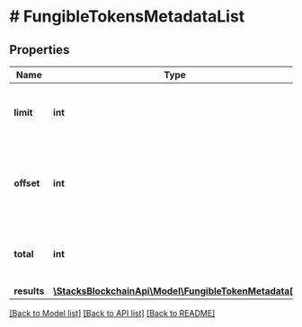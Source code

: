# # FungibleTokensMetadataList

## Properties

Name | Type | Description | Notes
------------ | ------------- | ------------- | -------------
**limit** | **int** | The number of tokens metadata to return |
**offset** | **int** | The number to tokens metadata to skip (starting at &#x60;0&#x60;) |
**total** | **int** | The number of tokens metadata available |
**results** | [**\StacksBlockchainApi\Model\FungibleTokenMetadata[]**](FungibleTokenMetadata.md) |  |

[[Back to Model list]](../../README.md#models) [[Back to API list]](../../README.md#endpoints) [[Back to README]](../../README.md)
